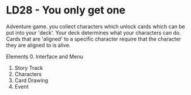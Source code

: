 LD28 - You only get one
====

Adventure game. you collect characters which unlock cards which
can be put into your 'deck'. Your deck determines what your characters
can do. Cards that are 'aligned' to a specific character require
that the character they are aligned to is alive.

Elements
0. Interface and Menu
1. Story Track
2. Characters
3. Card Drawing
4. Event
